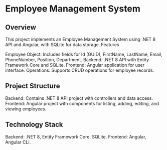 # Employee Management System

## Overview

This project implements an Employee Management System using .NET 8 API and Angular, with SQLite for data storage.
Features

Employee Object: Includes fields for Id (GUID), FirstName, LastName, Email, PhoneNumber, Position, Department.
Backend: .NET 8 API with Entity Framework Core and SQLite.
Frontend: Angular application for user interface.
Operations: Supports CRUD operations for employee records.

## Project Structure

Backend: Contains .NET 8 API project with controllers and data access.
Frontend: Angular project with components for listing, adding, editing, and viewing employees.

## Technology Stack

Backend: .NET 8, Entity Framework Core, SQLite.
Frontend: Angular, Angular CLI.
